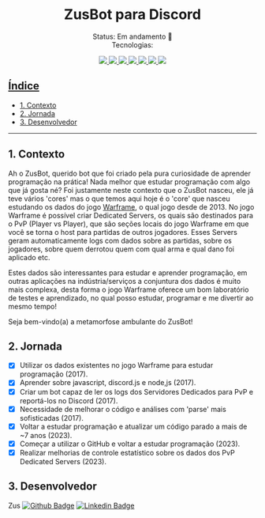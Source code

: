 <div align="center">

# ZusBot para Discord
</div>

<div align="center">

Status: Em andamento 🐲<br>
Tecnologias: <br>

<a href="https://developer.mozilla.org/en-US/docs/Learn/JavaScript/First_steps/What_is_JavaScript">
<img src="https://skillicons.dev/icons?i=nodejs"/>
<a href="https://discord.com/developers/docs/intro">
<img src="https://skillicons.dev/icons?i=bots"/>
<a href="https://discord.js.org/">
<img src="https://skillicons.dev/icons?i=discord"/>
<a href="https://code.visualstudio.com/">
<img src="https://skillicons.dev/icons?i=vscode"/>
<a href="https://nodejs.org/en">
<img src="https://skillicons.dev/icons?i=js"/>
<a href="https://git-scm.com/">
<img src="https://skillicons.dev/icons?i=git"/>
<a href="https://github.com/">
<img src="https://skillicons.dev/icons?i=github"/>
</div>

## Índice

- [1. Contexto](#1-contexto)
- [2. Jornada](#2-jornada)
- [3. Desenvolvedor](#3-desenvolvedores)

---

## 1. Contexto
Ah o ZusBot, querido bot que foi criado pela pura curiosidade de aprender programação na prática! Nada melhor que estudar programação com algo que já gosta né? Foi justamente neste contexto que o ZusBot nasceu, ele já teve vários 'cores' mas o que temos aqui hoje é o 'core' que nasceu estudando os dados do jogo <a href="https://www.warframe.com/">Warframe</a>, o qual jogo desde de 2013.
No jogo Warframe é possível criar Dedicated Servers, os quais são destinados para o PvP (Player vs Player), que são seções locais do jogo Warframe em que você se torna o host para partidas de outros jogadores. Esses Servers geram automaticamente logs com dados sobre as partidas, sobre os jogadores, sobre quem derrotou quem com qual arma e qual dano foi aplicado etc.

Estes dados são interessantes para estudar e aprender programação, em outras aplicações na indústria/serviços a conjuntura dos dados é muito mais complexa, desta forma o jogo Warframe oferece um bom laboratório de testes e aprendizado, no qual posso estudar, programar e me divertir ao mesmo tempo!

Seja bem-vindo(a) a metamorfose ambulante do ZusBot!

## 2. Jornada
- [x] Utilizar os dados existentes no jogo Warframe para estudar programação (2017).
- [x] Aprender sobre javascript, discord.js e node,js (2017).
- [x] Criar um bot capaz de ler os logs dos Servidores Dedicados para PvP e reportá-los no Discord (2017).
- [x] Necessidade de melhorar o código e análises com 'parse' mais sofisticadas (2017).
- [x] Voltar a estudar programação e atualizar um código parado a mais de ~7 anos (2023).
- [x] Começar a utilizar o GitHub e voltar a estudar programação (2023).
- [x] Realizar melhorias de controle estatístico sobre os dados dos PvP Dedicated Servers (2023).

## 3. Desenvolvedor

Zus [![Github Badge](https://img.shields.io/badge/-Github-000?style=flat-square&logo=Github&logoColor=white&link=https://github.com/maahnbraz)](https://github.com/Zusmaker) [![Linkedin Badge](https://img.shields.io/badge/-LinkedIn-blue?style=flat-square&logo=Linkedin&logoColor=white&link=https://https://https://www.linkedin.com/in/marinanbraz/)](https://www.linkedin.com/in/leo-fran%C3%A7a/)